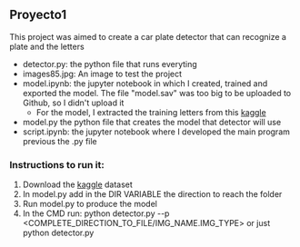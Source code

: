 ## Proyecto1
This project was aimed to create a car plate detector that can recognize a plate and the letters

* detector.py: the python file that runs everyting
* images85.jpg: An image to test the project
* model.ipynb: the jupyter notebook in which I created, trained and exported the model. The file "model.sav" was too big to be uploaded to Github, so I didn't upload it
  * For the model, I extracted the training letters from this [kaggle](https://www.kaggle.com/datasets/aladdinss/license-plate-digits-classification-dataset/data)
* model.py the python file that creates the model that detector will use
* script.ipynb: the jupyter notebook where I developed the main program previous the .py file

### Instructions to run it:
1. Download the [kaggle](https://www.kaggle.com/datasets/aladdinss/license-plate-digits-classification-dataset/data) dataset
2. In model.py add in the DIR VARIABLE the direction to reach the folder
3. Run model.py to produce the model
4. In the CMD run: python detector.py --p <COMPLETE_DIRECTION_TO_FILE/IMG_NAME.IMG_TYPE> or just python detector.py
